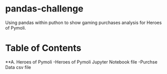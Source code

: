 # pandas-challenge
Using pandas within puthon to show gaming purchases analysis for Heroes of Pymoli.

# Table of Contents
**A. Heroes of Pymoli
 -Heroes of Pymoli Jupyter Notebook file
 -Purchse Data csv file
